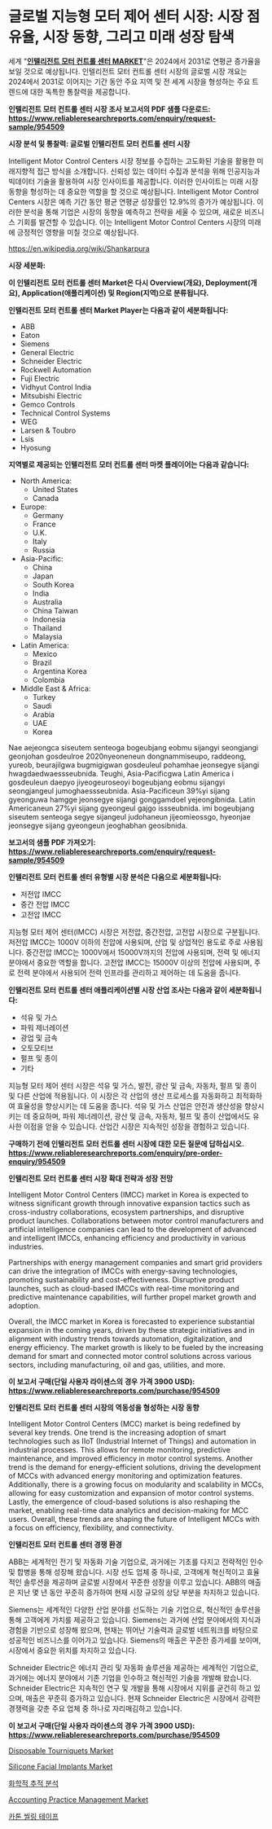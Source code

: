 <p><h1>글로벌 지능형 모터 제어 센터 시장: 시장 점유율, 시장 동향, 그리고 미래 성장 탐색</h1></p><p>세계 "<strong><a href="https://www.reliableresearchreports.com/intelligent-motor-control-centers-r954509">인텔리전트 모터 컨트롤 센터 MARKET</a></strong>"은 2024에서 2031로 연평균 증가율을 보일 것으로 예상됩니다. 인텔리전트 모터 컨트롤 센터 시장의 글로벌 시장 개요는 2024에서 2031로 이어지는 기간 동안 주요 지역 및 전 세계 시장을 형성하는 주요 트렌드에 대한 독특한 통찰력을 제공합니다.</p>
<p><strong>인텔리전트 모터 컨트롤 센터 시장 조사 보고서의 PDF 샘플 다운로드: <a href="https://www.reliableresearchreports.com/enquiry/request-sample/954509">https://www.reliableresearchreports.com/enquiry/request-sample/954509</a></strong></p>
<p><strong>시장 분석 및 통찰력: 글로벌 인텔리전트 모터 컨트롤 센터 시장</strong></p>
<p><p>Intelligent Motor Control Centers 시장 정보를 수집하는 고도화된 기술을 활용한 미래지향적 접근 방식을 소개합니다. 신뢰성 있는 데이터 수집과 분석을 위해 인공지능과 빅데이터 기술을 활용하여 시장 인사이트를 제공합니다. 이러한 인사이트는 미래 시장 동향을 형성하는 데 중요한 역할을 할 것으로 예상됩니다. Intelligent Motor Control Centers 시장은 예측 기간 동안 평균 연평균 성장률인 12.9%의 증가가 예상됩니다. 이러한 분석을 통해 기업은 시장의 동향을 예측하고 전략을 세울 수 있으며, 새로운 비즈니스 기회를 발견할 수 있습니다. 이는 Intelligent Motor Control Centers 시장의 미래에 긍정적인 영향을 미칠 것으로 예상됩니다.</p></p>
<p><a href="%7CAUTHORITHY_DOMAIN_URL%7C">https://en.wikipedia.org/wiki/Shankarpura</a></p>
<p><strong>시장 세분화:</strong></p>
<p><strong>이 인텔리전트 모터 컨트롤 센터 Market은 다시 Overview(개요), Deployment(개요), Application(애플리케이션) 및 Region(지역)으로 분류됩니다.</strong></p>
<p><strong>인텔리전트 모터 컨트롤 센터 Market Player는 다음과 같이 세분화됩니다:</strong></p>
<p><ul><li>ABB</li><li>Eaton</li><li>Siemens</li><li>General Electric</li><li>Schneider Electric</li><li>Rockwell Automation</li><li>Fuji Electric</li><li>Vidhyut Control India</li><li>Mitsubishi Electric</li><li>Gemco Controls</li><li>Technical Control Systems</li><li>WEG</li><li>Larsen & Toubro</li><li>Lsis</li><li>Hyosung</li></ul></p>
<p><strong>지역별로 제공되는 인텔리전트 모터 컨트롤 센터 마켓 플레이어는 다음과 같습니다:</strong></p>
<p><ul>
    <li>
        North America:
        <ul>
            <li>United States</li>
            <li>Canada</li>
        </ul>
    </li>
    <li>
        Europe:
        <ul>
            <li>Germany</li>
            <li>France</li>
            <li>U.K.</li>
            <li>Italy</li>
            <li>Russia</li>
        </ul>
    </li>
    <li>
        Asia-Pacific:
        <ul>
            <li>China</li>
            <li>Japan</li>
            <li>South Korea</li>
            <li>India</li>
            <li>Australia</li>
            <li>China Taiwan</li>
            <li>Indonesia</li>
            <li>Thailand</li>
            <li>Malaysia</li>
        </ul>
    </li>
    <li>
        Latin America:
        <ul>
            <li>Mexico</li>
            <li>Brazil</li>
            <li>Argentina Korea</li>
            <li>Colombia</li>
        </ul>
    </li>
    <li>
        Middle East & Africa:
        <ul>
            <li>Turkey</li>
            <li>Saudi</li>
            <li>Arabia</li>
            <li>UAE</li>
            <li>Korea</li>
        </ul>
    </li>
    </ul></p>
<p><p>Nae aejeongca siseutem senteoga bogeubjang eobmu sijangyi seongjangi geonjohan gosdeulroe 2020nyeoneneun dongnammiseupo, raddeong, yureob, beurajilgwa bugmigigwan gosdeuleul pohamhae jeonsegye sijangi hwagdaedwaessseubnida. Teughi, Asia-Pacificgwa Latin America i gosdeuleun daepyo jiyeogeuroseoyi bogeubjang eobmu sijangyi seongjangeul jumoghaessseubnida.  Asia-Pacificeun 39%yi sijang gyeonguwa hamgge jeonsegye sijangi gonggamdoel yejeongibnida. Latin Americaneun 27%yi sijang gyeongeul gajgo issseubnida. imi bogeubjang siseutem senteoga segye sijangeul judohaneun jijeomieossgo, hyeonjae jeonsegye sijang gyeongeun jeoghabhan geosibnida.</p></p>
<p><strong>보고서의 샘플 PDF 가져오기: <a href="https://www.reliableresearchreports.com/enquiry/request-sample/954509">https://www.reliableresearchreports.com/enquiry/request-sample/954509</a></strong></p>
<p><strong>인텔리전트 모터 컨트롤 센터 유형별 시장 분석은 다음으로 세분화됩니다:</strong></p>
<p><ul><li>저전압 IMCC</li><li>중간 전압 IMCC</li><li>고전압 IMCC</li></ul></p>
<p><p>지능형 모터 제어 센터(IMCC) 시장은 저전압, 중간전압, 고전압 시장으로 구분됩니다. 저전압 IMCC는 1000V 이하의 전압에 사용되며, 산업 및 상업적인 용도로 주로 사용됩니다. 중간전압 IMCC는 1000V에서 15000V까지의 전압에 사용되며, 전력 및 에너지 분야에서 중요한 역할을 합니다. 고전압 IMCC는 15000V 이상의 전압에 사용되며, 주로 전력 분야에서 사용되어 전력 인프라를 관리하고 제어하는 데 도움을 줍니다.</p></p>
<p><strong>인텔리전트 모터 컨트롤 센터 애플리케이션별 시장 산업 조사는 다음과 같이 세분화됩니다:</strong></p>
<p><ul><li>석유 및 가스</li><li>파워 제너레이션</li><li>광업 및 금속</li><li>오토모티브</li><li>펄프 및 종이</li><li>기타</li></ul></p>
<p><p>지능형 모터 제어 센터 시장은 석유 및 가스, 발전, 광산 및 금속, 자동차, 펄프 및 종이 및 다른 산업에 적용됩니다. 이 시장은 각 산업의 생산 프로세스를 자동화하고 최적화하여 효율성을 향상시키는 데 도움을 줍니다. 석유 및 가스 산업은 안전과 생산성을 향상시키는 데 중요하며, 파워 제너레이션, 광산 및 금속, 자동차, 펄프 및 종이 산업에서도 유사한 이점을 얻을 수 있습니다. 산업간 시장은 지속적인 성장을 경험하고 있습니다.</p></p>
<p><strong>구매하기 전에 인텔리전트 모터 컨트롤 센터 시장에 대한 모든 질문에 답하십시오. <a href="https://www.reliableresearchreports.com/enquiry/pre-order-enquiry/954509">https://www.reliableresearchreports.com/enquiry/pre-order-enquiry/954509</a></strong></p>
<p><strong>인텔리전트 모터 컨트롤 센터 시장 확대 전략과 성장 전망</strong></p>
<p><p>Intelligent Motor Control Centers (IMCC) market in Korea is expected to witness significant growth through innovative expansion tactics such as cross-industry collaborations, ecosystem partnerships, and disruptive product launches. Collaborations between motor control manufacturers and artificial intelligence companies can lead to the development of advanced and intelligent IMCCs, enhancing efficiency and productivity in various industries.</p><p>Partnerships with energy management companies and smart grid providers can drive the integration of IMCCs with energy-saving technologies, promoting sustainability and cost-effectiveness. Disruptive product launches, such as cloud-based IMCCs with real-time monitoring and predictive maintenance capabilities, will further propel market growth and adoption.</p><p>Overall, the IMCC market in Korea is forecasted to experience substantial expansion in the coming years, driven by these strategic initiatives and in alignment with industry trends towards automation, digitalization, and energy efficiency. The market growth is likely to be fueled by the increasing demand for smart and connected motor control solutions across various sectors, including manufacturing, oil and gas, utilities, and more.</p></p>
<p><strong>이 보고서 구매(단일 사용자 라이센스의 경우 가격 3900 USD): <a href="https://www.reliableresearchreports.com/purchase/954509">https://www.reliableresearchreports.com/purchase/954509</a></strong></p>
<p><strong>인텔리전트 모터 컨트롤 센터 시장의 역동성을 형성하는 시장 동향</strong></p>
<p><p>Intelligent Motor Control Centers (MCC) market is being redefined by several key trends. One trend is the increasing adoption of smart technologies such as IIoT (Industrial Internet of Things) and automation in industrial processes. This allows for remote monitoring, predictive maintenance, and improved efficiency in motor control systems. Another trend is the demand for energy-efficient solutions, driving the development of MCCs with advanced energy monitoring and optimization features. Additionally, there is a growing focus on modularity and scalability in MCCs, allowing for easy customization and expansion of motor control systems. Lastly, the emergence of cloud-based solutions is also reshaping the market, enabling real-time data analytics and decision-making for MCC users. Overall, these trends are shaping the future of Intelligent MCCs with a focus on efficiency, flexibility, and connectivity.</p></p>
<p><strong>인텔리전트 모터 컨트롤 센터 경쟁 환경</strong></p>
<p><p>ABB는 세계적인 전기 및 자동화 기술 기업으로, 과거에는 기초를 다지고 전략적인 인수 및 합병을 통해 성장해 왔습니다. 시장 선도 업체 중 하나로, 고객에게 혁신적이고 효율적인 솔루션을 제공하며 글로벌 시장에서 꾸준한 성장을 이루고 있습니다. ABB의 매출은 지난 몇 년 동안 꾸준히 증가하여 현재 시장 규모의 상당 부분을 차지하고 있습니다.</p><p>Siemens는 세계적인 다양한 산업 분야를 선도하는 기술 기업으로, 혁신적인 솔루션을 통해 고객에게 가치를 제공하고 있습니다. Siemens는 과거에 산업 분야에서의 지식과 경험을 기반으로 성장해 왔으며, 현재는 뛰어난 기술력과 글로벌 네트워크를 바탕으로 성공적인 비즈니스를 이어가고 있습니다. Siemens의 매출은 꾸준한 증가세를 보이며, 시장에서 중요한 위치를 차지하고 있습니다.</p><p>Schneider Electric은 에너지 관리 및 자동화 솔루션을 제공하는 세계적인 기업으로, 과거에는 에너지 분야에서 기존 기업을 인수하고 혁신적인 기술을 개발해 왔습니다. Schneider Electric은 지속적인 연구 및 개발을 통해 시장에서 지위를 굳건히 하고 있으며, 매출은 꾸준히 증가하고 있습니다. 현재 Schneider Electric은 시장에서 강력한 경쟁력을 갖춘 주요 업체 중 하나로 자리매김하고 있습니다.</p></p>
<p><strong>이 보고서 구매(단일 사용자 라이센스의 경우 가격 3900 USD): <a href="https://www.reliableresearchreports.com/purchase/954509">https://www.reliableresearchreports.com/purchase/954509</a></strong></p>
<p><p><a href="https://github.com/hlspriggs/Market-Research-Report-List-1/blob/main/disposable-tourniquets-market.md">Disposable Tourniquets Market</a></p><p><a href="https://github.com/ksleyeze/Market-Research-Report-List-1/blob/main/silicone-facial-implants-market.md">Silicone Facial Implants Market</a></p><p><a href="https://github.com/sougarounis/Market-Research-Report-List-5/blob/main/498771575167.md">화학적 추적 분석</a></p><p><a href="https://issuu.com/reportprime-2/docs/accounting-practice-management-market-size-2030.pp">Accounting Practice Management Market</a></p><p><a href="https://medium.com/@czbtzkwc9/%EC%B9%B4%ED%86%A4-%EB%B0%80%EB%B4%89-%ED%85%8C%EC%9D%B4%ED%94%84-%EC%8B%9C%EC%9E%A5-%EC%A1%B0%EC%82%AC-%EB%B3%B4%EA%B3%A0%EC%84%9C%EC%97%90%EB%8A%94-2024%EB%85%84%EB%B6%80%ED%84%B0-2031%EB%85%84%EA%B9%8C%EC%A7%80-4-9-cagr-%EC%98%88%EC%83%81-%EC%84%B1%EC%9E%A5%EB%A5%A0%EC%97%90-%EB%8C%80%ED%95%9C-%EC%8B%9C%EC%9E%A5-%EA%B7%9C%EB%AA%A8-%EC%A0%90%EC%9C%A0%EC%9C%A8-%EB%B0%8F-%EB%B6%84%EC%84%9D%EC%9D%B4-%ED%8F%AC%ED%95%A8%EB%90%98%EC%96%B4-%EC%9E%88%EC%8A%B5%EB%8B%88%EB%8B%A4-eafbc4388cca">카톤 씰링 테이프</a></p></p>